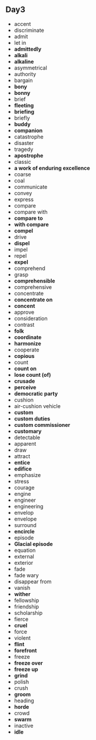 ## Day3

- accent
- discriminate
- admit
- let in
- **admittedly**
- **alkali**
- **alkaline**
- asymmetrical
- authority
- bargain
- **bony**
- **bonny**
- brief
- **fleeting**
- **briefing**
- briefly
- **buddy**
- **companion**
- catastrophe
- disaster
- tragedy
- **apostrophe**
- classic
- **a work of enduring excellence**
- coarse
- coal
- communicate
- convey
- express
- compare
- compare with
- **compare to**
- **with compare**
- **compel**
- drive
- **dispel**
- impel
- repel
- **expel**
- comprehend
- grasp
- **comprehensible**
- comprehensive
- concentrate
- **concentrate on**
- **concent**
- approve
- consideration
- contrast
- **folk**
- **coordinate**
- **harmonize**
- cooperate
- **copious**
- count
- **count on** 
- **lose count (of)**
- **crusade**
- **perceive**
- **democratic party**
- cushion
- air-cushion vehicle
- **custom**
- **custom duties**
- **custom commissioner**
- **customary**
- detectable
- apparent
- draw
- attract
- **entice**
- **edifice**
- emphasize
- stress
- courage
- engine
- engineer
- engineering
- envelop 
- envelope
- surround
- **encircle**
- episode
- **Glacial episode**
- equation
- external
- exterior
- fade
- fade wary
- disappear from
- vanish
- **wither**
- fellowship
- friendship
- scholarship
- fierce
- **cruel**
- force
- violent
- **flint**
- **forefront**
- freeze
- **freeze over**
- **freeze up**
- **grind**
- polish
- crush
- **groom**
- heading
- **horde**
- crowd
- **swarm**
- inactive
- **idle**

